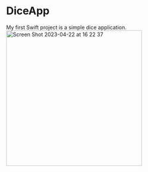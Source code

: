 # DiceApp
My first Swift project is a simple dice application.
<br>
<img width="365" alt="Screen Shot 2023-04-22 at 16 22 37" src="https://user-images.githubusercontent.com/101227219/233787657-bb1a1fb8-8965-4552-96b6-119bcba4d5c9.png">
